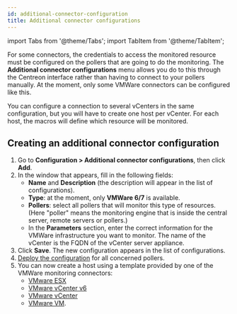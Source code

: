 ```yaml
---
id: additional-connector-configuration
title: Additional connector configurations
---
```

import Tabs from '@theme/Tabs';
import TabItem from '@theme/TabItem';

For some connectors, the credentials to access the monitored resource must be configured on the pollers that are going to do the monitoring. The **Additional connector configurations** menu allows you do to this through the Centreon interface rather than having to connect to your pollers manually. At the moment, only some VMWare connectors can be configured like this.

You can configure a connection to several vCenters in the same configuration, but you will have to create one host per vCenter. For each host, the macros will define which resource will be monitored.

## Creating an additional connector configuration

1. Go to **Configuration > Additional connector configurations**, then click **Add**.
2. In the window that appears, fill in the following fields:
   * **Name** and **Description** (the description will appear in the list of configurations).
   * **Type**: at the moment, only **VMWare 6/7** is available.
   * **Pollers**: select all pollers that will monitor this type of resources. (Here "poller" means the monitoring engine that is inside the central server, remote servers or pollers.)
   * In the **Parameters** section, enter the correct information for the VMWare infrastructure you want to monitor. The name of the vCenter is the FQDN of the vCenter server appliance.
3. Click **Save**. The new configuration appears in the list of configurations.
4. [Deploy the configuration](/docs/monitoring/monitoring-servers/deploying-a-configuration) for all concerned pollers.
5. You can now create a host using a template provided by one of the VMWare monitoring connectors:
   * [VMware ESX](../../procedures/virtualization-vmware2-esx.md)
   * [VMware vCenter v6](../../procedures/virtualization-vmware2-vcenter-6.md)
   * [VMware vCenter](../../procedures/virtualization-vmware2-vcenter-generic.md)
   * [VMware VM](../../procedures/virtualization-vmware2-vm.md).
